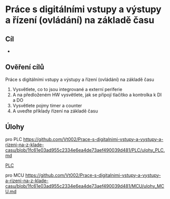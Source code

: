 [Co dodělat ]: #
[nic ]: #



# Práce s digitálními vstupy a výstupy a řízení (ovládání) na základě času

## Cíl

-	


## Ověření cílů

Práce s digitálními vstupy a výstupy a řízení (ovládání) na základě času

1. Vysvětlete, co to jsou integrované a externí periferie
2. A na předloženém HW vysvětlete, jak se připojí tlačítko a kontrolka k DI a DO
3. Vysvětlete pojmy timer a counter
4. A uveďte příklady řízení na základě času


## Úlohy

pro PLC
https://github.com/Vt002/Prace-s-digitalnimi-vstupy-a-vystupy-a-rizeni-na-z-klade-casu/blob/1fc61e03ad955c2334e6ea4de73aef490039d481/PLC/ulohy_PLC.md

[PLC](PLC/ulohy_PLC.md)

pro MCU
https://github.com/Vt002/Prace-s-digitalnimi-vstupy-a-vystupy-a-rizeni-na-z-klade-casu/blob/1fc61e03ad955c2334e6ea4de73aef490039d481/MCU/ulohy_MCU.md

